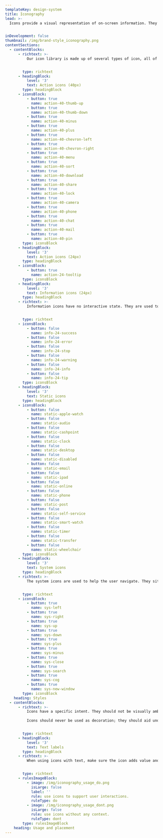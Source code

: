 ```yaml
---
templateKey: design-system
title: Iconography
lead: >-
  Icons provide a visual representation of on-screen information. They are easily identifiable, simple to understand and can support a written message or instruction.


inDevelopment: false
thumbnail: /img/brand-style_iconography.png
contentSections:
  - contentBlocks:
      - richtext: >-
          Our icon library is made up of several types of icon, all of which have a unique purpose.


        type: richtext
      - headingBlock:
          level: '3'
          text: Action icons (40px)
        type: headingBlock
      - iconsBlock:
          - button: true
            name: action-40-thumb-up
          - button: true
            name: action-40-thumb-down
          - button: true
            name: action-40-minus
          - button: true
            name: action-40-plus
          - button: true
            name: action-40-chevron-left
          - button: true
            name: action-40-chevron-right
          - button: true
            name: action-40-menu
          - button: true
            name: action-40-sort
          - button: true
            name: action-40-download
          - button: true
            name: action-40-share
          - button: true
            name: action-40-lock
          - button: true
            name: action-40-camera
          - button: true
            name: action-40-phone
          - button: true
            name: action-40-chat
          - button: true
            name: action-40-mail
          - button: true
            name: action-40-pin
        type: iconsBlock
      - headingBlock:
          level: '3'
          text: Action icons (24px)
        type: headingBlock
      - iconsBlock:
          - button: true
            name: action-24-tooltip
        type: iconsBlock
      - headingBlock:
          level: '3'
          text: Information icons (24px)
        type: headingBlock
      - richtext: >-
          Information icons have no interactive state. They are used to help convey information as part of the messaging framework.


        type: richtext
      - iconsBlock:
          - button: false
            name: info-24-success
          - button: false
            name: info-24-error
          - button: false
            name: info-24-stop
          - button: false
            name: info-24-warning
          - button: false
            name: info-24-info
          - button: false
            name: info-24-tip
        type: iconsBlock
      - headingBlock:
          level: '3'
          text: Static icons
        type: headingBlock
      - iconsBlock:
          - button: false
            name: static-apple-watch
          - button: false
            name: static-audio
          - button: false
            name: static-cashpoint
          - button: false
            name: static-clock
          - button: false
            name: static-desktop
          - button: false
            name: static-disabled
          - button: false
            name: static-email
          - button: false
            name: static-ipad
          - button: false
            name: static-online
          - button: false
            name: static-phone
          - button: false
            name: static-post
          - button: false
            name: static-self-service
          - button: false
            name: static-smart-watch
          - button: false
            name: static-timer
          - button: false
            name: static-transfer
          - button: false
            name: static-wheelchair
        type: iconsBlock
      - headingBlock:
          level: '3'
          text: System icons
        type: headingBlock
      - richtext: >-
          The system icons are used to help the user navigate. They sit within patterns, to give a visual representation of its purpose. The icons can be used in isolation, or with text.


        type: richtext
      - iconsBlock:
          - button: true
            name: sys-left
          - button: true
            name: sys-right
          - button: true
            name: sys-up
          - button: true
            name: sys-down
          - button: true
            name: sys-plus
          - button: true
            name: sys-minus
          - button: true
            name: sys-close
          - button: true
            name: sys-search
          - button: true
            name: sys-cog
          - button: true
            name: sys-new-window
        type: iconsBlock
    heading: Styles
  - contentBlocks:
      - richtext: >-
          Icons have a specific intent. They should not be visually ambigous or have the potential to be misinterpreted.
          
          Icons should never be used as decoration; they should aid understanding, and make information identifiable at a glance.


        type: richtext
      - headingBlock:
          level: '3'
          text: Text labels
        type: headingBlock
      - richtext: >-
          When using icons with text, make sure the icon adds value and doesn’t confuse the message.


        type: richtext
      - rulesImageBlock:
          - image: /img/iconography_usage_do.png
            isLarge: false
            label: ''
            rule: use icons to support user interactions.
            ruleType: do
          - image: /img/iconography_usage_dont.png
            isLarge: false
            rule: use icons without any context.
            ruleType: dont
        type: rulesImageBlock
    heading: Usage and placement
---
```

